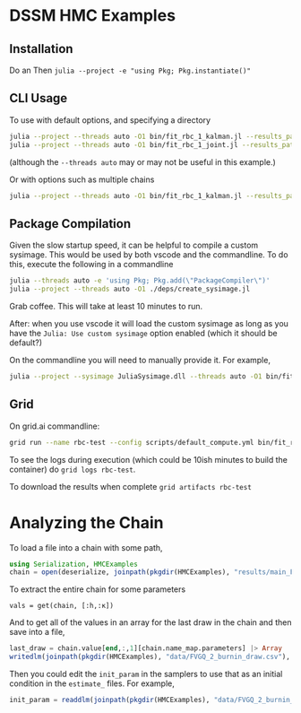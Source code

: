 # DSSM HMC Examples

## Installation
Do an
Then
`julia --project -e "using Pkg; Pkg.instantiate()"`

## CLI Usage
To use with default options, and specifying a directory
```bash
julia --project --threads auto -O1 bin/fit_rbc_1_kalman.jl --results_path ./results/main_rbc_1_kalman --overwrite_results true --num_samples 100
julia --project --threads auto -O1 bin/fit_rbc_1_joint.jl --results_path ./results/main_rbc_1_joint --overwrite_results true --num_samples 100
```
(although the `--threads auto` may or may not be useful in this example.)

Or with options such as multiple chains
```bash
julia --project --threads auto -O1 bin/fit_rbc_1_kalman.jl --results_path ./results/main_rbc_1_kalman --overwrite_results true --num_samples 1000 --num_chains 8
```
## Package Compilation
Given the slow startup speed, it can be helpful to compile a custom sysimage.  This would be used by both vscode and the commandline.  To do this, execute the following in a commandline
```bash
julia --threads auto -e 'using Pkg; Pkg.add(\"PackageCompiler\")'
julia --project --threads auto -O1 ./deps/create_sysimage.jl
```

Grab coffee.  This will take at least 10 minutes to run.

After: when you use vscode it will load the custom sysimage as long as you have the `Julia: Use custom sysimage` option enabled (which it should be default?)

On the commandline you will need to manually provide it.  For example, 
```bash
julia --project --sysimage JuliaSysimage.dll --threads auto -O1 bin/fit_rbc_1_kalman.jl --results_path ./results/main_rbc_1_kalman --overwrite_results true --num_samples 1000
```
## Grid
On grid.ai commandline:
```bash
grid run --name rbc-test --config scripts/default_compute.yml bin/fit_rbc_1_kalman.jl --results_path ./results/main_rbc_1_kalman --overwrite_results true --num_samples 100
```
To see the logs during execution (which could be 10ish minutes to build the container) do `grid logs rbc-test`.

To download the results when complete `grid artifacts rbc-test`

# Analyzing the Chain
To load a file into a chain with some path,
```julia
using Serialization, HMCExamples
chain = open(deserialize, joinpath(pkgdir(HMCExamples), "results/main_FVGQ_2_joint/chain.jls"))
```

To extract the entire chain for some parameters
```
vals = get(chain, [:h,:κ])
```

And to get all of the values in an array for the last draw in the chain and then save into a file,
```julia
last_draw = chain.value[end,:,1][chain.name_map.parameters] |> Array
writedlm(joinpath(pkgdir(HMCExamples), "data/FVGQ_2_burnin_draw.csv"), last_draw, ',')
```
Then you could edit the `init_param` in the samplers to use that as an initial condition in the `estimate_` files.  For example,
```julia
init_param = readdlm(joinpath(pkgdir(HMCExamples), "data/FVGQ_2_burnin_draw.csv"), ',', Float64, '\n')[:,1]
```

